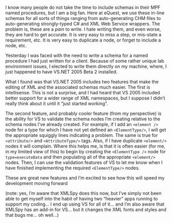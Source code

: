 I know many people do not take the time to include schemas in their MPF named procedures, but I am a big fan.  Here at
eQuest, we use these in-line schemas for all sorts of things ranging from auto-generating CHM files to auto-generating
strongly-typed C# and XML Web Service wrappers. The problem is, these are a *pain* to write.  I hate writing them, and
even worse, they are hard to get accurate.  It is very easy to miss a step, or mis-state a requirement, etc.  It is
very easy to duplicate a node, or forget to include a node, etc.

Yesterday I was faced with the need to write a schema for a named procedure I had just written for a client.  Because
of some rather unique lab environment issues, I elected to write them directly on my machine, where, I just happened to
have VS.NET 2005 Beta 2 installed.

What I found was that VS.NET 2005 includes two features that make the editing of XML and the associated schemas much
easier. The first is intellisense.  This is not a surprise, and I had heard that VS 2005 included better support for a
wider range of XML namespaces, but I suppose I didn’t really think about it until it “just started working”.

The second feature, and probably cooler feature (from my perspective) is the ability for VS to validate the schema nodes
I’m creating relative to the schema nodes I’ve already created.  For example, if I add an `<element />` node for a type
for which I have not yet defined an `<ElementType/>`, I will get the appropriate squiggly lines indicating a problem.
The same is true for `<attribute/>` and `<AttributeType/>` tags. Also, if I have duplicate `<element/>` nodes it will
complain. Where this helps me, is that it is often easier (for me, in my limited view of this) to begin by creating the
`<ElementType />` node for `type=executeData` and then populating all of the appropriate `<element/>` nodes.  Then, I
can use the validation features of VS to let me know when I have finished implementing the required `<ElementType/>`
nodes.

These are great new features and I’m excited to see how this will speed my development moving forward

(note: yes, I’m aware that XMLSpy does this now, but I’ve simply not been able to get myself into the habit of having
two “heavier” apps running to support my coding… I end up using VS for all of it… and I’m also aware that XMLSpy has an
add-in for VS… but it changes the XML fonts and styles and that bugs me… oh well…)